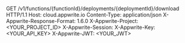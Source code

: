 GET /v1/functions/{functionId}/deployments/{deploymentId}/download HTTP/1.1
Host: cloud.appwrite.io
Content-Type: application/json
X-Appwrite-Response-Format: 1.6.0
X-Appwrite-Project: &lt;YOUR_PROJECT_ID&gt;
X-Appwrite-Session: 
X-Appwrite-Key: &lt;YOUR_API_KEY&gt;
X-Appwrite-JWT: &lt;YOUR_JWT&gt;

